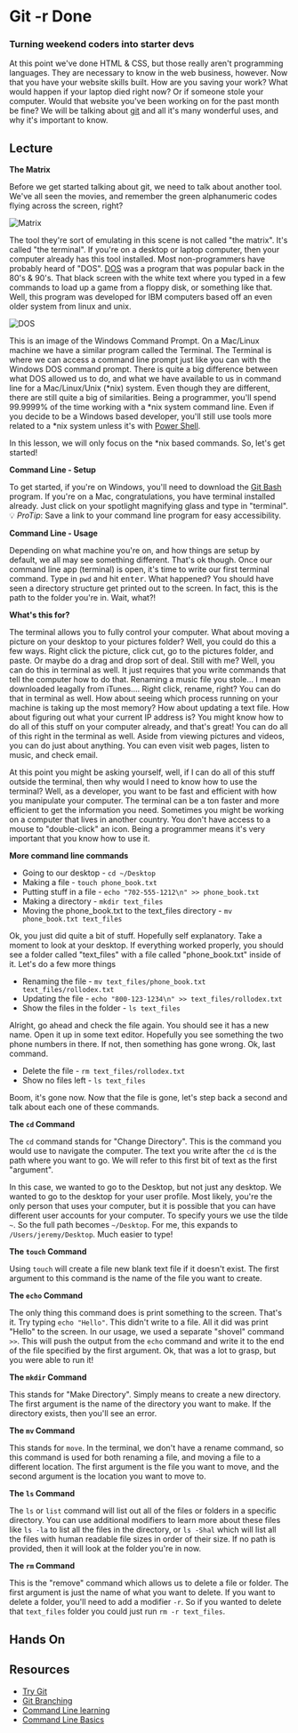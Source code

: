 # Git -r Done

### Turning weekend coders into starter devs

At this point we've done HTML & CSS, but those really aren't programming languages. They are necessary to know in the web business, however. Now that you have your website skills built. How are you saving your work? What would happen if your laptop died right now? Or if someone stole your computer. Would that website you've been working on for the past month be fine? We will be talking about [git](http://git-scm.com/) and all it's many wonderful uses, and why it's important to know.

## Lecture

**The Matrix**

Before we get started talking about git, we need to talk about another tool. We've all seen the movies, and remember the green alphanumeric codes flying across the screen, right?

![Matrix](http://wallpoper.com/images/00/39/46/81/movies-the_00394681.jpg)

The tool they're sort of emulating in this scene is not called "the matrix". It's called "the terminal". If you're on a desktop or laptop computer, then your computer already has this tool installed. Most non-programmers have probably heard of "DOS". [DOS](http://en.wikipedia.org/wiki/MS-DOS) was a program that was popular back in the 80's & 90's. That black screen with the white text where you typed in a few commands to load up a game from a floppy disk, or something like that. Well, this program was developed for IBM computers based off an even older system from linux and unix.

![DOS](http://screenshots.en.sftcdn.net/blog/en/2009/09/dosprompt.jpg)

This is an image of the Windows Command Prompt. On a Mac/Linux machine we have a similar program called the Terminal. The Terminal is where we can access a command line prompt just like you can with the Windows DOS command prompt. There is quite a big difference between what DOS allowed us to do, and what we have available to us in command line for a Mac/Linux/Unix (*nix) system. Even though they are different, there are still quite a big of similarities. Being a programmer, you'll spend 99.9999% of the time working with a *nix system command line. Even if you decide to be a Windows based developer, you'll still use tools more related to a *nix system unless it's with [Power Shell](http://blogs.msdn.com/b/powershell/).

In this lesson, we will only focus on the *nix based commands. So, let's get started!

**Command Line - Setup**

To get started, if you're on Windows, you'll need to download the [Git Bash](https://msysgit.github.io/) program. If you're on a Mac, congratulations, you have terminal installed already. Just click on your spotlight magnifying glass and type in "terminal". :bulb: *ProTip*: Save a link to your command line program for easy accessibility.

**Command Line - Usage**

Depending on what machine you're on, and how things are setup by default, we all may see something different. That's ok though. Once our command line app (terminal) is open, it's time to write our first terminal command. Type in `pwd` and hit <kbd>enter</kbd>. What happened? You should have seen a directory structure get printed out to the screen. In fact, this is the path to the folder you're in. Wait, what?!

**What's this for?**

The terminal allows you to fully control your computer. What about moving a picture on your desktop to your pictures folder? Well, you could do this a few ways. Right click the picture, click cut, go to the pictures folder, and paste. Or maybe do a drag and drop sort of deal. Still with me? Well, you can do this in terminal as well. It just requires that you write commands that tell the computer how to do that. Renaming a music file you stole... I mean downloaded leagally from iTunes.... Right click, rename, right? You can do that in terminal as well. How about seeing which process running on your machine is taking up the most memory? How about updating a text file. How about figuring out what your current IP address is? You might know how to do all of this stuff on your computer already, and that's great! You can do all of this right in the terminal as well. Aside from viewing pictures and videos, you can do just about anything. You can even visit web pages, listen to music, and check email.

At this point you might be asking yourself, well, if I can do all of this stuff outside the terminal, then why would I need to know how to use the terminal? Well, as a developer, you want to be fast and efficient with how you manipulate your computer. The terminal can be a ton faster and more efficient to get the information you need. Sometimes you might be working on a computer that lives in another country. You don't have access to a mouse to "double-click" an icon. Being a programmer means it's very important that you know how to use it.

**More command line commands**

* Going to our desktop - `cd ~/Desktop`
* Making a file - `touch phone_book.txt`
* Putting stuff in a file - `echo "702-555-1212\n" >> phone_book.txt`
* Making a directory - `mkdir text_files`
* Moving the phone_book.txt to the text_files directory - `mv phone_book.txt text_files`

Ok, you just did quite a bit of stuff. Hopefully self explanatory. Take a moment to look at your desktop. If everything worked properly, you should see a folder called "text_files" with a file called "phone_book.txt" inside of it. Let's do a few more things

* Renaming the file - `mv text_files/phone_book.txt text_files/rollodex.txt`
* Updating the file - `echo "800-123-1234\n" >> text_files/rollodex.txt`
* Show the files in the folder - `ls text_files`

Alright, go ahead and check the file again. You should see it has a new name. Open it up in some text editor. Hopefully you see something the two phone numbers in there. If not, then something has gone wrong. Ok, last command.

* Delete the file - `rm text_files/rollodex.txt`
* Show no files left - `ls text_files`

Boom, it's gone now. Now that the file is gone, let's step back a second and talk about each one of these commands.

**The `cd` Command**

The `cd` command stands for "Change Directory". This is the command you would use to navigate the computer. The text you write after the `cd` is the path where you want to go. We will refer to this first bit of text as the first "argument".

In this case, we wanted to go to the Desktop, but not just any desktop. We wanted to go to the desktop for your user profile. Most likely, you're the only person that uses your computer, but it is possible that you can have different user accounts for your computer. To specify yours we use the tilde `~`. So the full path becomes `~/Desktop`. For me, this expands to `/Users/jeremy/Desktop`. Much easier to type!

**The `touch` Command**

Using `touch` will create a file new blank text file if it doesn't exist. The first argument to this command is the name of the file you want to create.

**The `echo` Command**

The only thing this command does is print something to the screen. That's it. Try typing `echo "Hello"`. This didn't write to a file. All it did was print "Hello" to the screen. In our usage, we used a separate "shovel" command `>>`. This will push the output from the `echo` command and write it to the end of the file specified by the first argument. Ok, that was a lot to grasp, but you were able to run it!

**The `mkdir` Command**

This stands for "Make Directory". Simply means to create a new directory. The first argument is the name of the directory you want to make. If the directory exists, then you'll see an error.

**The `mv` Command**

This stands for `move`. In the terminal, we don't have a rename command, so this command is used for both renaming a file, and moving a file to a different location. The first argument is the file you want to move, and the second argument is the location you want to move to.

**The `ls` Command**

The `ls` or `list` command will list out all of the files or folders in a specific directory. You can use additional modifiers to learn more about these files like `ls -la` to list all the files in the directory, or `ls -Shal` which will list all the files with human readable file sizes in order of their size. If no path is provided, then it will look at the folder you're in now.

**The `rm` Command**

This is the "remove" command which allows us to delete a file or folder. The first argument is just the name of what you want to delete. If you want to delete a folder, you'll need to add a modifier `-r`. So if you wanted to delete that `text_files` folder you could just run `rm -r text_files`. 


## Hands On

## Resources

* [Try Git](https://try.github.io/levels/1/challenges/1)
* [Git Branching](http://pcottle.github.io/learnGitBranching/)
* [Command Line learning](http://cli.learncodethehardway.org/book/)
* [Command Line Basics](http://blog.teamtreehouse.com/command-line-basics)
